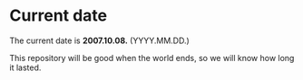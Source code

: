 # Current date

The current date is **2007.10.08.** (YYYY.MM.DD.)

This repository will be good when the world ends, so we will know how long it lasted.
